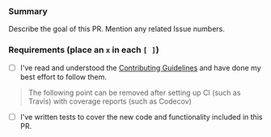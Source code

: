 ###  Summary

Describe the goal of this PR. Mention any related Issue numbers.

### Requirements (place an `x` in each `[ ]`)

* [ ] I've read and understood the [Contributing Guidelines](https://github.com/moveaxlab/kubernetes-metadata-injector/blob/master/.github/contributing.md) and have done my best effort to follow them.

> The following point can be removed after setting up CI (such as Travis) with coverage reports (such as Codecov)

* [ ] I've written tests to cover the new code and functionality included in this PR.
